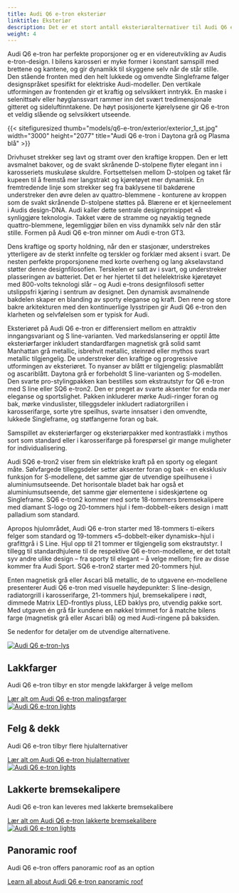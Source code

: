 ```yaml
---
title: Audi Q6 e-tron eksteriør
linktitle: Eksteriør
description: Det er et stort antall eksteriøralternativer til Audi Q6 e-tron. Lakkfarger, karosseriformer, hjul, lakkstiler, forskjellig optikk, farge på grillen, speiltyper og mange flere alternativer som gjør det mulig å bestille bilen etter dine preferanser.
weight: 4
---
```

<!-- markdownlint-disable MD033 -->
<!-- markdownlint-disable MD010 -->

Audi Q6 e-tron har perfekte proporsjoner og er en videreutvikling av Audis e-tron-design. I bilens karosseri er myke former i konstant samspill med brettene og kantene, og gir dynamikk til skyggene selv når de står stille. Den stående fronten med den helt lukkede og omvendte Singleframe følger designspråket spesifikt for elektriske Audi-modeller. Den vertikale utformingen av frontenden gir et kraftig og selvsikkert inntrykk. En maske i selenittsølv eller høyglanssvart rammer inn det svært tredimensjonale gitteret og sideluftinntakene. De høyt posisjonerte kjørelysene gir Q6 e-tron et veldig slående og selvsikkert utseende.

{{< sitefiguresized thumb="models/q6-e-tron/exterior/exterior_1_st.jpg" width="3000" height="2077" title="Audi Q6 e-tron i Daytona grå og Plasma blå" >}}

Drivhuset strekker seg lavt og stramt over den kraftige kroppen. Den er lett avsmalnet bakover, og de svakt skrånende D-stolpene flyter elegant inn i karosseriets muskuløse skuldre. Fortsettelsen mellom D-stolpen og taket får kupeen til å fremstå mer langstrakt og kjøretøyet mer dynamisk. En fremtredende linje som strekker seg fra baklysene til bakdørene understreker den øvre delen av quattro-blemmene - konturene av kroppen som de svakt skrånende D-stolpene støttes på. Blærene er et kjerneelement i Audis design-DNA. Audi kaller dette sentrale designprinsippet «å synliggjøre teknologi». Takket være de stramme og nøyaktig tegnede quattro-blemmene, legemliggjør bilen en viss dynamikk selv når den står stille. Formen på Audi Q6 e-tron minner om Audi e-tron GT3.

Dens kraftige og sporty holdning, når den er stasjonær, understrekes ytterligere av de sterkt innfelte og terskler og forklær med aksent i svart. De nesten perfekte proporsjonene med korte overheng og lang akselavstand støtter denne designfilosofien. Terskelen er satt av i svart, og understreker plasseringen av batteriet. Det er her hjertet til det helelektriske kjøretøyet med 800-volts teknologi slår – og Audi e-trons designfilosofi setter utslippsfri kjøring i sentrum av designet. Den dynamisk avsmalnende bakdelen skaper en blanding av sporty eleganse og kraft. Den rene og store bakre arkitekturen med den kontinuerlige lysstripen gir Audi Q6 e-tron den klarheten og selvfølelsen som er typisk for Audi.

Eksteriøret på Audi Q6 e-tron er differensiert mellom en attraktiv inngangsvariant og S line-varianten. Ved markedslansering er opptil åtte eksteriørfarger inkludert standardfargen magnetisk grå solid samt Manhattan grå metallic, isbrehvit metallic, steinrød eller mythos svart metallic tilgjengelig. De understreker den kraftige og progressive utformingen av eksteriøret. To nyanser av blått er tilgjengelig: plasmablått og ascariblått. Daytona grå er forbeholdt S line-varianten og S-modellen. Den svarte pro-stylingpakken kan bestilles som ekstrautstyr for Q6 e-tron med S line eller SQ6 e-tron2. Den er preget av svarte aksenter for enda mer eleganse og sportslighet. Pakken inkluderer mørke Audi-ringer foran og bak, mørke vinduslister, tilleggsdeler inkludert radiatorgrillen i karosserifarge, sorte ytre speilhus, svarte innsatser i den omvendte, lukkede Singleframe, og støtfangerne foran og bak.

Samspillet av eksteriørfarger og eksteriørpakker med kontrastlakk i mythos sort som standard eller i karosserifarge på forespørsel gir mange muligheter for individualisering.

Audi SQ6 e-tron2 viser frem sin elektriske kraft på en sporty og elegant måte. Sølvfargede tilleggsdeler setter aksenter foran og bak - en eksklusiv funksjon for S-modellene, det samme gjør de utvendige speilhusene i aluminiumsutseende. Det horisontale bladet bak har også et aluminiumsutseende, det samme gjør elementene i sideskjørtene og Singleframe. SQ6 e-tron2 kommer med sorte 18-tommers bremsekalipere med diamant S-logo og 20-tommers hjul i fem-dobbelt-eikers design i matt palladium som standard.

Apropos hjulområdet, Audi Q6 e-tron starter med 18-tommers ti-eikers felger som standard og 19-tommers «5-dobbelt-eiker dynamisk»-hjul i grafittgrå i S Line. Hjul opp til 21 tommer er tilgjengelig som ekstrautstyr. I tillegg til standardhjulene til de respektive Q6 e-tron-modellene, er det totalt syv andre ulike design – fra sporty til elegant – å velge mellom; fire av disse kommer fra Audi Sport. SQ6 e-tron2 starter med 20-tommers hjul.

Enten magnetisk grå eller Ascari blå metallic, de to utgavene en-modellene presenterer Audi Q6 e-tron med visuelle høydepunkter: S line-design, radiatorgrill i karosserifarge, 21-tommers hjul, bremsekalipere i rødt, dimmede Matrix LED-frontlys pluss, LED baklys pro, utvendig pakke sort. Med utgaven én grå får kundene en nøkkel trimmet for å matche bilens farge (magnetisk grå eller Ascari blå) og med Audi-ringene på baksiden.

Se nedenfor for detaljer om de utvendige alternativene.

<div class="container p-3 mb-4 bg-body-tertiary rounded border">
<a href="paint/"><img src="https://media.electrichasgoneaudi.net/multimedia/models/q6-e-tron/exterior/paint/plasmablue_1_st.jpg" class="img-fluid mb- 2" class="img-fluid" alt="Audi Q6 e-tron-lys" ></a>
<h2>Lakkfarger</h2>
<p>
Audi Q6 e-tron tilbyr en stor mengde lakkfarger å velge mellom
</p>
<a href="paint/" class="btn btn-outline-primary" role="button">Lær alt om Audi Q6 e-tron malingsfarger</a>
</div>


<div class="container p-3 mb-4 bg-body-tertiary rounded border">
	<a href="wheels/"><img src="https://media.electrichasgoneaudi.net/multimedia/models/q6-e-tron/exterior/wheels/wheeltype_1_st.jpg" class="img-fluid mb-2" class="img-fluid" alt="Audi Q6 e-tron lights" ></a>
	<h2>Felg & dekk</h2>
	<p>
		Audi Q6 e-tron tilbyr flere hjulalternativer
	</p>
	<a href="wheels/" class="btn btn-outline-primary" role="button">Lær alt om Audi Q6 e-tron hjulalternativer</a>
</div>

<div class="container p-3 mb-4 bg-body-tertiary rounded border">
	<a href="paintedcalibers/"><img src="https://media.electrichasgoneaudi.net/multimedia/models/q6-e-tron/exterior/paintedcalibers/calibers_1_st.jpg" class="img-fluid mb-2" class="img-fluid" alt="Audi Q6 e-tron lights" ></a>
	<h2>Lakkerte bremsekalipere</h2>
	<p>
		Audi Q6 e-tron kan leveres med lakkerte bremsekalibere
	</p>
	<a href="paintedcalibers/" class="btn btn-outline-primary" role="button">Lær alt om Audi Q6 e-tron lakkerte bremsekalibere</a>
</div>

<div class="container p-3 mb-4 bg-body-tertiary rounded border">
	<a href="panoramicroof/"><img src="https://media.electrichasgoneaudi.net/multimedia/models/q6-e-tron/exterior/panoramicroof/pamoranic_2_st.jpg" class="img-fluid mb-2" class="img-fluid" alt="Audi Q6 e-tron lights" ></a>
	<h2>Panoramic roof</h2>
	<p>
		Audi Q6 e-tron offers panoramic roof as an option
	</p>
	<a href="panoramicroof/" class="btn btn-outline-primary" role="button">Learn all about Audi Q6 e-tron panoramic roof</a>
</div>